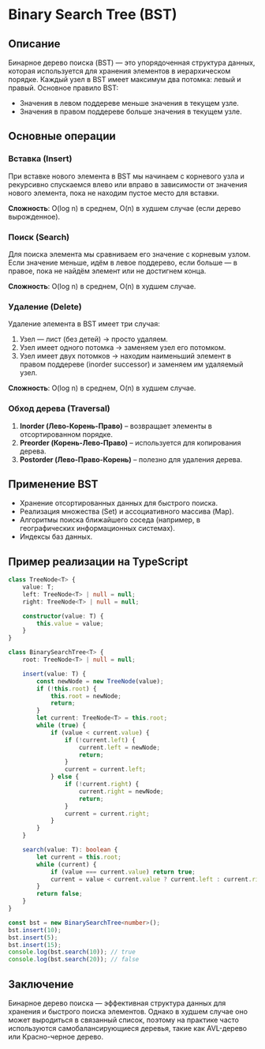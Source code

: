 # Binary Search Tree (BST)

## Описание

Бинарное дерево поиска (BST) — это упорядоченная структура данных, которая используется для хранения элементов в иерархическом порядке. Каждый узел в BST имеет максимум два потомка: левый и правый. Основное правило BST:

- Значения в левом поддереве меньше значения в текущем узле.
- Значения в правом поддереве больше значения в текущем узле.

## Основные операции

### Вставка (Insert)

При вставке нового элемента в BST мы начинаем с корневого узла и рекурсивно спускаемся влево или вправо в зависимости от значения нового элемента, пока не находим пустое место для вставки.

**Сложность**: O(log n) в среднем, O(n) в худшем случае (если дерево вырожденное).

### Поиск (Search)

Для поиска элемента мы сравниваем его значение с корневым узлом. Если значение меньше, идём в левое поддерево, если больше — в правое, пока не найдём элемент или не достигнем конца.

**Сложность**: O(log n) в среднем, O(n) в худшем случае.

### Удаление (Delete)

Удаление элемента в BST имеет три случая:

1. Узел — лист (без детей) → просто удаляем.
2. Узел имеет одного потомка → заменяем узел его потомком.
3. Узел имеет двух потомков → находим наименьший элемент в правом поддереве (inorder successor) и заменяем им удаляемый узел.

**Сложность**: O(log n) в среднем, O(n) в худшем случае.

### Обход дерева (Traversal)

1. **Inorder (Лево-Корень-Право)** – возвращает элементы в отсортированном порядке.
2. **Preorder (Корень-Лево-Право)** – используется для копирования дерева.
3. **Postorder (Лево-Право-Корень)** – полезно для удаления дерева.

## Применение BST

- Хранение отсортированных данных для быстрого поиска.
- Реализация множества (Set) и ассоциативного массива (Map).
- Алгоритмы поиска ближайшего соседа (например, в географических информационных системах).
- Индексы баз данных.

## Пример реализации на TypeScript

```typescript
class TreeNode<T> {
    value: T;
    left: TreeNode<T> | null = null;
    right: TreeNode<T> | null = null;

    constructor(value: T) {
        this.value = value;
    }
}

class BinarySearchTree<T> {
    root: TreeNode<T> | null = null;

    insert(value: T) {
        const newNode = new TreeNode(value);
        if (!this.root) {
            this.root = newNode;
            return;
        }
        let current: TreeNode<T> = this.root;
        while (true) {
            if (value < current.value) {
                if (!current.left) {
                    current.left = newNode;
                    return;
                }
                current = current.left;
            } else {
                if (!current.right) {
                    current.right = newNode;
                    return;
                }
                current = current.right;
            }
        }
    }

    search(value: T): boolean {
        let current = this.root;
        while (current) {
            if (value === current.value) return true;
            current = value < current.value ? current.left : current.right;
        }
        return false;
    }
}

const bst = new BinarySearchTree<number>();
bst.insert(10);
bst.insert(5);
bst.insert(15);
console.log(bst.search(10)); // true
console.log(bst.search(20)); // false
```

## Заключение

Бинарное дерево поиска — эффективная структура данных для хранения и быстрого поиска элементов. Однако в худшем случае оно может выродиться в связанный список, поэтому на практике часто используются самобалансирующиеся деревья, такие как AVL-дерево или Красно-черное дерево.
